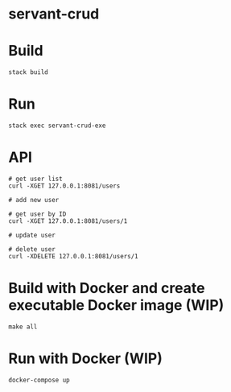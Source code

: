 # servant-crud

# Build

```
stack build
```

# Run

```
stack exec servant-crud-exe
```

# API

```
# get user list
curl -XGET 127.0.0.1:8081/users

# add new user

# get user by ID
curl -XGET 127.0.0.1:8081/users/1

# update user

# delete user
curl -XDELETE 127.0.0.1:8081/users/1
```

# Build with Docker and create executable Docker image (WIP)

```
make all
```

# Run with Docker (WIP)

```
docker-compose up
```
